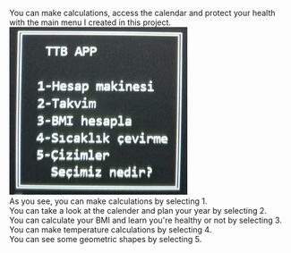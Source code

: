You can make calculations, access the calendar and protect your health with the main menu I created in this project.
<img height=300 src="p1menufoto.jpg"/><br>
As you see, you can make calculations by selecting 1.<br>
You can take a look at the calender and plan your year by selecting 2.<br>
You can calculate your BMI and learn you're healthy or not by selecting 3.<br>
You can make temperature calculations by selecting 4.<br>
You can see some geometric shapes by selecting 5.